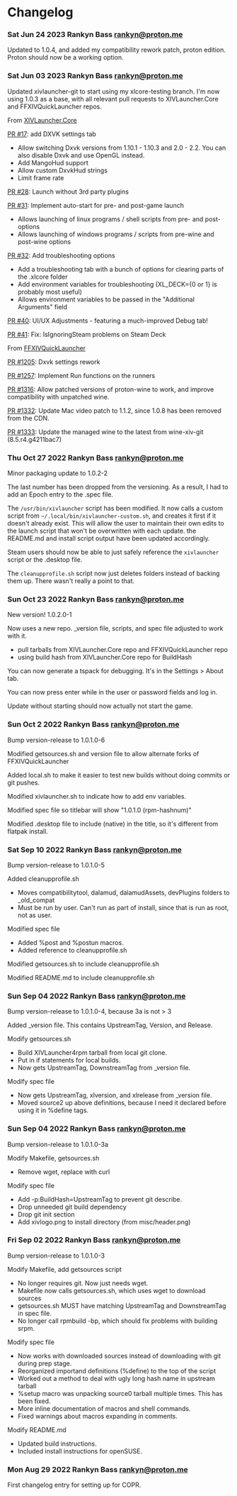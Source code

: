 # Changelog
### Sat Jun 24 2023 Rankyn Bass <rankyn@proton.me>
Updated to 1.0.4, and added my compatibility rework patch, proton edition. Proton should now be a working option. 

### Sat Jun 03 2023 Rankyn Bass <rankyn@proton.me>
Updated xivlauncher-git to start using my xlcore-testing branch. I'm now using 1.0.3 as a base, with all relevant pull requests to XIVLauncher.Core and FFXIVQuickLauncher repos.

From [XIVLauncher.Core](https://github.com/goatcorp/XIVLauncher.Core)

[PR #17](https://github.com/goatcorp/XIVLauncher.Core/pull/17): add DXVK settings tab
- Allow switching Dxvk versions from 1.10.1 - 1.10.3 and 2.0 - 2.2. You can also disable Dxvk and use OpenGL instead.
- Add MangoHud support
- Allow custom DxvkHud strings
- Limit frame rate

[PR #28](https://github.com/goatcorp/XIVLauncher.Core/pull/28): Launch without 3rd party plugins

[PR #31](https://github.com/goatcorp/XIVLauncher.Core/pull/31): Implement auto-start for pre- and post-game launch
- Allows launching of linux programs / shell scripts from pre- and post- options
- Allows launching of windows programs / scripts from pre-wine and post-wine options

[PR #32](https://github.com/goatcorp/XIVLauncher.Core/pull/32): Add troubleshooting options
- Add a troubleshooting tab with a bunch of options for clearing parts of the .xlcore folder
- Add environment variables for troubleshooting (XL_DECK={0 or 1} is probably most useful)
- Allows environment variables to be passed in the "Additional Arguments" field

[PR #40](https://github.com/goatcorp/XIVLauncher.Core/pull/40): UI/UX Adjustments - featuring a much-improved Debug tab!

[PR #41](https://github.com/goatcorp/XIVLauncher.Core/pull/41): Fix: IsIgnoringSteam problems on Steam Deck

From [FFXIVQuickLauncher](https://github.com/goatcorp/FFXIVQuickLauncher)

[PR #1205](https://github.com/goatcorp/FFXIVQuickLauncher/pull/): Dxvk settings rework

[PR #1257](https://github.com/goatcorp/FFXIVQuickLauncher/pull/1257): Implement Run functions on the runners

[PR #1316](https://github.com/goatcorp/FFXIVQuickLauncher/pull/1316): Allow patched versions of proton-wine to work, and improve compatibility with unpatched wine.

[PR #1332](https://github.com/goatcorp/FFXIVQuickLauncher/pull/1332): Update Mac video patch to 1.1.2, since 1.0.8 has been removed from the CDN.

[PR #1333](https://github.com/goatcorp/FFXIVQuickLauncher/pull/1333): Update the managed wine to the latest from wine-xiv-git (8.5.r4.g4211bac7)

### Thu Oct 27 2022 Rankyn Bass <rankyn@proton.me>
Minor packaging update to 1.0.2-2

The last number has been dropped from the versioning. As a result, I had to add an Epoch entry to the .spec file.

The `/usr/bin/xivlauncher` script has been modified. It now calls a custom script from `~/.local/bin/xivlauncher-custom.sh`, and creates it first if it doesn't already exist. This will allow the user to maintain their own edits to the launch script that won't be overwritten with each update. the README.md and install script output have been updated accordingly.

Steam users should now be able to just safely reference the `xivlauncher` script or the .desktop file.

The `cleanupprofile.sh` script now just deletes folders instead of backing them up. There wasn't really a point to that.

### Sun Oct 23 2022 Rankyn Bass <rankyn@proton.me>
New version! 1.0.2.0-1

Now uses a new repo. _version file, scripts, and spec file adjusted to work with it.
- pull tarballs from XIVLauncher.Core repo and FFXIVQuickLauncher repo
- using build hash from XIVLauncher.Core repo for BuildHash

You can now generate a tspack for debugging. It's in the Settings > About tab.

You can now press enter while in the user or password fields and log in.

Update without starting should now actually not start the game.

### Sun Oct 2 2022 Rankyn Bass <rankyn@proton.me>
Bump version-release to 1.0.1.0-6

Modified getsources.sh and version file to allow alternate forks of FFXIVQuickLauncher

Added local.sh to make it easier to test new builds without doing commits or git pushes.

Modified xivlauncher.sh to indicate how to add env variables.

Modified spec file so titlebar will show "1.0.1.0 (rpm-hashnum)"

Modified .desktop file to include (native) in the title, so it's different from flatpak install.

### Sat Sep 10 2022 Rankyn Bass <rankyn@proton.me>
Bump version-release to 1.0.1.0-5

Added cleanupprofile.sh
- Moves compatibilitytool, dalamud, dalamudAssets, devPlugins folders to _old_compat
- Must be run by user. Can't run as part of install, since that is run as root, not as user.

Modified spec file
- Added %post and %postun macros.
- Added reference to cleanupprofile.sh

Modified getsources.sh to include cleanupprofile.sh

Modified README.md to include cleanupprofile.sh

### Sun Sep 04 2022 Rankyn Bass <rankyn@proton.me>
Bump version-release to 1.0.1.0-4, because 3a is not > 3

Added _version file. This contains UpstreamTag, Version, and Release.

Modify getsources.sh
- Build XIVLauncher4rpm tarball from local git clone.
- Put in if statements for local builds.
- Now gets UpstreamTag, DownstreamTag from _version file.

Modify spec file
- Now gets UpstreamTag, xlversion, and xlrelease from _version file.
- Moved source2 up above definitions, because I need it declared before using it in %define tags.

### Sun Sep 04 2022 Rankyn Bass <rankyn@proton.me>
Bump version-release to 1.0.1.0-3a

Modify Makefile, getsources.sh
- Remove wget, replace with curl

Modify spec file
- Add -p:BuildHash=UpstreamTag to prevent git describe.
- Drop unneeded git build dependency
- Drop git init section
- Add xivlogo.png to install directory (from misc/header.png)

### Fri Sep 02 2022 Rankyn Bass <rankyn@proton.me>
Bump version-release to 1.0.1.0-3

Modify Makefile, add getsources script
- No longer requires git. Now just needs wget.
- Makefile now calls getsources.sh, which uses wget to download sources
- getsources.sh MUST have matching UpstreamTag and DownstreamTag in spec file.
- No longer call rpmbuild -bp, which should fix problems with building srpm.

Modify spec file
- Now works with downloaded sources instead of downloading with git during prep stage.
- Reorganized importand definitions (%define) to the top of the script
- Worked out a method to deal with ugly long hash name in upstream tarball
- %setup macro was unpacking source0 tarball multiple times. This has been fixed.
- More inline documentation of macros and shell commands.
- Fixed warnings about macros expanding in comments.

Modify README.md
- Updated build instructions.
- Included install instructions for openSUSE.

### Mon Aug 29 2022 Rankyn Bass <rankyn@proton.me>
First changelog entry for setting up for COPR.